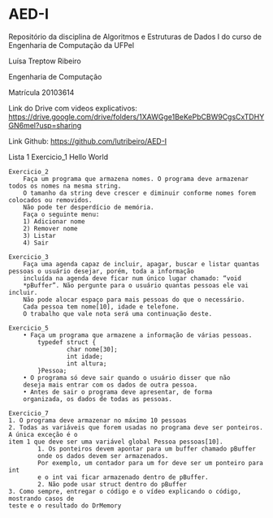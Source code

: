# AED-I
Repositório da disciplina de Algoritmos e Estruturas de Dados I do curso de Engenharia de Computação da UFPel

Luísa Treptow Ribeiro

Engenharia de Computação 

Matrícula 20103614


Link do Drive com videos explicativos: https://drive.google.com/drive/folders/1XAWGge1BeKePbCBW9CgsCxTDHYGN6mel?usp=sharing


Link Github: https://github.com/lutribeiro/AED-I

Lista 1
    Exercicio_1
        Hello World
    
    Exercicio_2
        Faça um programa que armazena nomes. O programa deve armazenar todos os nomes na mesma string.
        O tamanho da string deve crescer e diminuir conforme nomes forem colocados ou removidos. 
        Não pode ter desperdício de memória.
        Faça o seguinte menu:
        1) Adicionar nome
        2) Remover nome
        3) Listar
        4) Sair 
    
    Exercicio_3
        Faça uma agenda capaz de incluir, apagar, buscar e listar quantas pessoas o usuário desejar, porém, toda a informação
        incluída na agenda deve ficar num único lugar chamado: “void
        *pBuffer”. Não pergunte para o usuário quantas pessoas ele vai incluir.
        Não pode alocar espaço para mais pessoas do que o necessário.
        Cada pessoa tem nome[10], idade e telefone.
        O trabalho que vale nota será uma continuação deste.

    Exercicio_5
        • Faça um programa que armazene a informação de várias pessoas.
            typedef struct {
                    char nome[30];
                    int idade;
                    int altura;
            }Pessoa;
        • O programa só deve sair quando o usuário disser que não
        deseja mais entrar com os dados de outra pessoa.
        • Antes de sair o programa deve apresentar, de forma
        organizada, os dados de todas as pessoas.

    Exercicio_7
    1. O programa deve armazenar no máximo 10 pessoas
    2. Todas as variáveis que forem usadas no programa deve ser ponteiros. A única exceção é o
    item 1 que deve ser uma variável global Pessoa pessoas[10].
            1. Os ponteiros devem apontar para um buffer chamado pBuffer
            onde os dados devem ser armazenados. 
            Por exemplo, um contador para um for deve ser um ponteiro para int
            e o int vai ficar armazenado dentro de pBuffer.
            2. Não pode usar struct dentro do pBuffer
    3. Como sempre, entregar o código e o vídeo explicando o código, mostrando casos de
    teste e o resultado do DrMemory